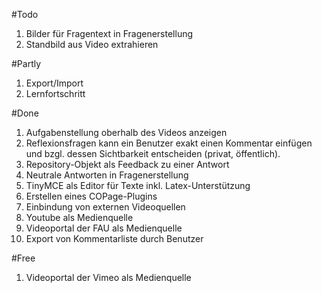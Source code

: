 #Todo
1. Bilder für Fragentext in Fragenerstellung
2. Standbild aus Video extrahieren

#Partly
1. Export/Import
2. Lernfortschritt

#Done
1. Aufgabenstellung oberhalb des Videos anzeigen 
2. Reflexionsfragen kann ein Benutzer exakt einen  Kommentar einfügen und bzgl. dessen Sichtbarkeit entscheiden (privat, öffentlich).
3. Repository-Objekt als Feedback zu einer Antwort
4. Neutrale Antworten in Fragenerstellung
5. TinyMCE als Editor für Texte inkl. Latex-Unterstützung
6. Erstellen eines COPage-Plugins
7. Einbindung von externen Videoquellen
8. Youtube als Medienquelle
9. Videoportal der FAU als Medienquelle
10. Export von Kommentarliste durch Benutzer

#Free
1. Videoportal der Vimeo als Medienquelle